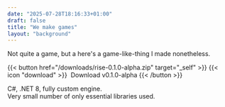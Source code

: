 ```yaml
---
date: "2025-07-28T18:16:33+01:00"
draft: false
title: "We make games"
layout: "background"
---
```

Not quite a game, but a here's a game-like-thing I made nonetheless.  

{{< button href="/downloads/rise-0.1.0-alpha.zip" target="_self" >}}
{{< icon "download" >}}
&nbsp;Download v0.1.0-alpha
{{< /button >}}

C#, .NET 8, fully custom engine.  
Very small number of only essential libraries used.
